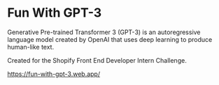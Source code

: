 # Fun With GPT-3

Generative Pre-trained Transformer 3 (GPT-3) is an autoregressive language model created by OpenAI that uses deep learning to produce human-like text.

Created for the Shopify Front End Developer Intern Challenge.

https://fun-with-gpt-3.web.app/
